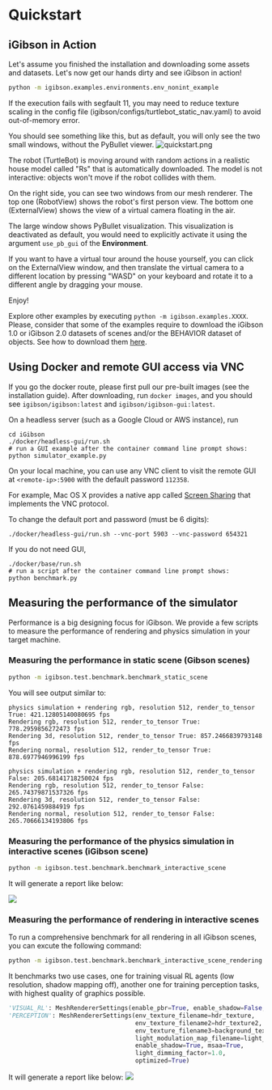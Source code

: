 # Quickstart

## iGibson in Action
Let's assume you finished the installation and downloading some assets and datasets. Let's now get our hands dirty and see iGibson in action!

```bash
python -m igibson.examples.environments.env_nonint_example
```

If the execution fails with segfault 11, you may need to reduce texture scaling in the config file (igibson/configs/turtlebot_static_nav.yaml) to avoid out-of-memory error.

You should see something like this, but as default, you will only see the two small windows, without the PyBullet viewer.
![quickstart.png](images/quickstart.png)

The robot (TurtleBot) is moving around with random actions in a realistic house model called "Rs" that is automatically downloaded. The model is not interactive: objects won't move if the robot collides with them.

On the right side, you can see two windows from our mesh renderer. The top one (RobotView) shows the robot's first person view. The bottom one (ExternalView) shows the view of a virtual camera floating in the air.

The large window shows PyBullet visualization. This visualization is deactivated as default, you would need to explicitly activate it using the argument `use_pb_gui` of the **Environment**. 

If you want to have a virtual tour around the house yourself, you can click on the ExternalView window, and then translate the virtual camera to a different location by pressing "WASD" on your keyboard and rotate it to a different angle by dragging your mouse.

Enjoy!

Explore other examples by executing `python -m igibson.examples.XXXX`. Please, consider that some of the examples require to download the iGibson 1.0 or iGibson 2.0 datasets of scenes and/or the BEHAVIOR dataset of objects. See how to download them [here](dataset.md).

## Using Docker and remote GUI access via VNC

If you go the docker route, please first pull our pre-built images (see the installation guide). After downloading, run `docker images`, and you should see `igibson/igibson:latest` and `igibson/igibson-gui:latest`.

On a headless server (such as a Google Cloud or AWS instance), run 
```
cd iGibson
./docker/headless-gui/run.sh
# run a GUI example after the container command line prompt shows:
python simulator_example.py
``` 

On your local machine, you can use any VNC client to visit the remote GUI at `<remote-ip>:5900` with the default password `112358`. 

For example, Mac OS X provides a native app called [Screen Sharing](https://support.apple.com/guide/mac-help/share-the-screen-of-another-mac-mh14066/mac) that implements the VNC protocol.

To change the default port and password (must be 6 digits): 

```
./docker/headless-gui/run.sh --vnc-port 5903 --vnc-password 654321 
```

If you do not need GUI, 
```
./docker/base/run.sh
# run a script after the container command line prompt shows:
python benchmark.py
```

## Measuring the performance of the simulator

Performance is a big designing focus for iGibson. We provide a few scripts to measure the performance of rendering and physics simulation in your target machine.

### Measuring the performance in static scene (Gibson scenes)
```bash
python -m igibson.test.benchmark.benchmark_static_scene
```

You will see output similar to:
```
physics simulation + rendering rgb, resolution 512, render_to_tensor True: 421.12805140080695 fps
Rendering rgb, resolution 512, render_to_tensor True: 778.2959856272473 fps
Rendering 3d, resolution 512, render_to_tensor True: 857.2466839793148 fps
Rendering normal, resolution 512, render_to_tensor True: 878.6977946996199 fps

physics simulation + rendering rgb, resolution 512, render_to_tensor False: 205.68141718250024 fps
Rendering rgb, resolution 512, render_to_tensor False: 265.74379871537326 fps
Rendering 3d, resolution 512, render_to_tensor False: 292.0761459884919 fps
Rendering normal, resolution 512, render_to_tensor False: 265.70666134193806 fps

```

### Measuring the performance of the physics simulation in interactive scenes (iGibson scene)

```bash
python -m igibson.test.benchmark.benchmark_interactive_scene
```

It will generate a report like below:

![](images/scene_benchmark_Rs_int_o_True_r_True.png)


### Measuring the performance of rendering in interactive scenes

To run a comprehensive benchmark for all rendering in all iGibson scenes, you can excute the following command:

```bash
python -m igibson.test.benchmark.benchmark_interactive_scene_rendering
```

It benchmarks two use cases, one for training visual RL agents (low resolution, shadow mapping off), another one for
 training perception tasks, with highest quality of graphics possible.
 
 ```python
 'VISUAL_RL': MeshRendererSettings(enable_pbr=True, enable_shadow=False, msaa=False, optimized=True),
 'PERCEPTION': MeshRendererSettings(env_texture_filename=hdr_texture,
                                    env_texture_filename2=hdr_texture2,
                                    env_texture_filename3=background_texture,
                                    light_modulation_map_filename=light_modulation_map_filename,
                                    enable_shadow=True, msaa=True,
                                    light_dimming_factor=1.0,
                                    optimized=True)

```
It will generate a report like below:
![](images/benchmark_rendering.png)


